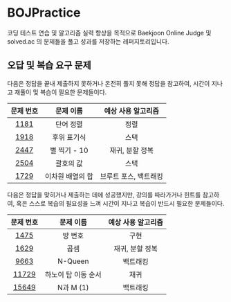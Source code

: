 # BOJPractice
코딩 테스트 연습 및 알고리즘 실력 향상을 목적으로 Baekjoon Online Judge 및 solved.ac 의 문제들을 풀고 성과를 저장하는 레퍼지토리입니다.

## 오답 및 복습 요구 문제
다음은 정답을 끝내 제출하지 못하거나 온전히 풀지 못해 정답을 참고하여, 시간이 지나고 재풀이 및 복습이 필요한 문제들이다.

|문제 번호|문제 이름|예상 사용 알고리즘|
|:---:|:---:|:---:|
|[1181](https://www.acmicpc.net/problem/1181)|단어 정렬|정렬|
|[1918](https://www.acmicpc.net/problem/1918)|후위 표기식|스택|
|[2447](https://www.acmicpc.net/problem/2447)|별 찍기 - 10|재귀, 분할 정복|
|[2504](https://www.acmicpc.net/problem/1918)|괄호의 값|스택|
|[1729](https://www.acmicpc.net/problem/1729)|이차원 배열의 합|브루트 포스, 백트래킹|


다음은 정답을 맞히거나 제출하는 데에 성공했지만, 강의를 따라가거나 힌트를 참고하여, 혹은 스스로 복습의 필요성을 느껴 시간이 지나고 복습이 반드시 필요한 문제들이다.

|문제 번호|문제 이름|예상 사용 알고리즘|
|:---:|:---:|:---:|
|[1475](https://www.acmicpc.net/problem/1475)|방 번호|구현|
|[1629](https://www.acmicpc.net/problem/1629)|곱셈|재귀, 분할 정복|
|[9663](https://www.acmicpc.net/problem/9663)|N-Queen|백트래킹|
|[11729](https://www.acmicpc.net/problem/11729)|하노이 탑 이동 순서|재귀|
|[15649](https://www.acmicpc.net/problem/15649)|N과 M (1)|백트래킹|
